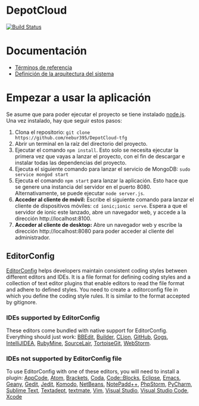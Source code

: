 # DepotCloud

[![Build Status](https://travis-ci.com/nebur395/DepotCloud-tfg.svg?token=TeQnRfV979qCVxB8pdn2&branch=master)](https://travis-ci.com/nebur395/DepotCloud-tfg)

# Documentación
* [Términos de referencia](docs/TerminosDeReferencia.md)
* [Definición de la arquitectura del sistema](docs/DefinicionArquitecturaSistema.md)

# Empezar a usar la aplicación
Se asume que para poder ejecutar el proyecto se tiene instalado [node.js](http://nodejs.org). Una vez instalado, hay que
seguir estos pasos:

1. Clona el repositorio: `git clone https://github.com/nebur395/DepotCloud-tfg`
1. Abrir un terminal en la raíz del directorio del proyecto.
1. Ejecutar el comando `npm install`. Esto solo se necesita ejecutar la primera vez que vayas a lanzar el proyecto, con 
el fin de descargar e instalar todas las dependencias del proyecto.
1. Ejecuta el siguiente comando para lanzar el servicio de MongoDB: `sudo service mongod start`
1. Ejecuta el comando `npm start` para lanzar la aplicación. Esto hace que se genere una instancia del servidor en el 
puerto 8080. Alternativamente, se puede ejecutar `node server.js`.
1. **Acceder al cliente de móvil:** Escribe el siguiente comando para lanzar el cliente de dispositivos móviles: `cd ionic;ionic serve`.
Espera a que el servidor de ionic este lanzado, abre un navegador web, y accede a la dirección http://localhost:8100.
1. **Acceder al cliente de desktop:** Abre un navegador web y escribe la dirección http://localhost:8080 para poder acceder al cliente del administrador.


## EditorConfig 
[EditorConfig](http://editorconfig.org/) helps developers maintain consistent coding styles between different editors and IDEs. It is a file format for defining coding styles and a collection of text editor plugins that enable editors to read the file format and adhere to defined styles.
You need to create a .editorconfig file in which you define the coding style rules. It is similar to the format accepted by gitignore.

### IDEs supported by EditorConfig
These editors come bundled with native support for EditorConfig. Everything should just work: [BBEdit](http://www.barebones.com/support/technotes/editorconfig.html), [Builder](https://wiki.gnome.org/Apps/Builder/Features#EditorConfig), [CLion](https://github.com/JetBrains/intellij-community/tree/master/plugins/editorconfig), [GitHub](https://github.com/RReverser/github-editorconfig#readme), [Gogs](https://gogs.io/), [IntelliJIDEA](https://github.com/JetBrains/intellij-community/tree/master/plugins/editorconfig), [RubyMine](https://github.com/JetBrains/intellij-community/tree/master/plugins/editorconfig), [SourceLair](https://www.sourcelair.com/features/editorconfig), [TortoiseGit](https://tortoisegit.org/), [WebStorm](https://github.com/JetBrains/intellij-community/tree/master/plugins/editorconfig).

### IDEs not supported by EditorConfig file
To use EditorConfig with one of these editors, you will need to install a plugin: [AppCode](https://plugins.jetbrains.com/plugin/7294), [Atom](https://github.com/sindresorhus/atom-editorconfig#readme), [Brackets](https://github.com/kidwm/brackets-editorconfig/), [Coda](https://panic.com/coda/plugins.php#Plugins), [Code::Blocks](https://github.com/editorconfig/editorconfig-codeblocks#readme), [Eclipse](https://github.com/ncjones/editorconfig-eclipse#readme), [Emacs](https://github.com/editorconfig/editorconfig-emacs#readme), [Geany](https://github.com/editorconfig/editorconfig-geany#readme), [Gedit](https://github.com/editorconfig/editorconfig-gedit#readme), [Jedit](https://github.com/editorconfig/editorconfig-jedit#readme), [Komodo](http://komodoide.com/packages/addons/editorconfig/), [NetBeans](https://github.com/welovecoding/editorconfig-netbeans#readme), [NotePadd++](https://github.com/editorconfig/editorconfig-notepad-plus-plus#readme), [PhpStorm](https://plugins.jetbrains.com/plugin/7294), [PyCharm](https://plugins.jetbrains.com/plugin/7294), [Sublime Text](https://github.com/sindresorhus/editorconfig-sublime#readme), [Textadept](https://github.com/editorconfig/editorconfig-textadept#readme), [textmate](https://github.com/Mr0grog/editorconfig-textmate#readme), [Vim](https://github.com/editorconfig/editorconfig-vim#readme), [Visual Studio](https://github.com/editorconfig/editorconfig-visualstudio#readme), [Visual Studio Code](https://marketplace.visualstudio.com/items?itemName=EditorConfig.EditorConfig), [Xcode](https://github.com/MarcoSero/EditorConfig-Xcode)
